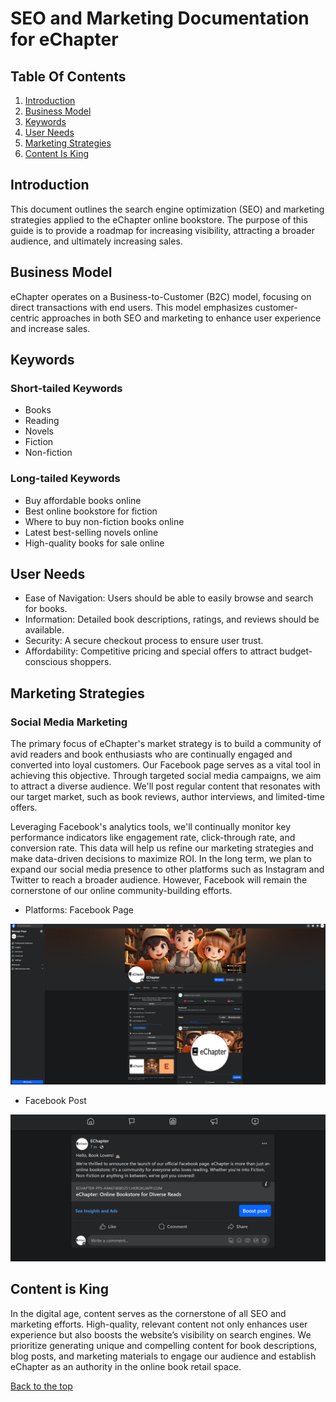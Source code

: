 # SEO and Marketing Documentation for eChapter

## Table Of Contents

1. [Introduction](#introduction)
2. [Business Model](#business-model)
3. [Keywords](#keywords)
4. [User Needs](#user-needs)
5. [Marketing Strategies](#marketing-strategies)
6. [Content Is King](#content-is-king)

## Introduction

This document outlines the search engine optimization (SEO) and marketing strategies applied to the eChapter online bookstore. The purpose of this guide is to provide a roadmap for increasing visibility, attracting a broader audience, and ultimately increasing sales.

## Business Model

eChapter operates on a Business-to-Customer (B2C) model, focusing on direct transactions with end users. This model emphasizes customer-centric approaches in both SEO and marketing to enhance user experience and increase sales.

## Keywords

### Short-tailed Keywords

- Books
- Reading
- Novels
- Fiction
- Non-fiction

### Long-tailed Keywords

- Buy affordable books online
- Best online bookstore for fiction
- Where to buy non-fiction books online
- Latest best-selling novels online
- High-quality books for sale online

## User Needs

- Ease of Navigation: Users should be able to easily browse and search for books.
- Information: Detailed book descriptions, ratings, and reviews should be available.
- Security: A secure checkout process to ensure user trust.
- Affordability: Competitive pricing and special offers to attract budget-conscious shoppers.

## Marketing Strategies

### Social Media Marketing

The primary focus of eChapter's market strategy is to build a community of avid readers and book enthusiasts who are continually engaged and converted into loyal customers. Our Facebook page serves as a vital tool in achieving this objective. Through targeted social media campaigns, we aim to attract a diverse audience. We'll post regular content that resonates with our target market, such as book reviews, author interviews, and limited-time offers.

Leveraging Facebook's analytics tools, we'll continually monitor key performance indicators like engagement rate, click-through rate, and conversion rate. This data will help us refine our marketing strategies and make data-driven decisions to maximize ROI. In the long term, we plan to expand our social media presence to other platforms such as Instagram and Twitter to reach a broader audience. However, Facebook will remain the cornerstone of our online community-building efforts.

- Platforms: Facebook Page

![Screenshot of Facebook Page](documentation/facebook-page-screenshot.png)

- Facebook Post

![Screenshot of first Facebook post](documentation/facebook-first-post-screenshot.png)

## Content is King

In the digital age, content serves as the cornerstone of all SEO and marketing efforts. High-quality, relevant content not only enhances user experience but also boosts the website’s visibility on search engines. We prioritize generating unique and compelling content for book descriptions, blog posts, and marketing materials to engage our audience and establish eChapter as an authority in the online book retail space.

[Back to the top](#)
